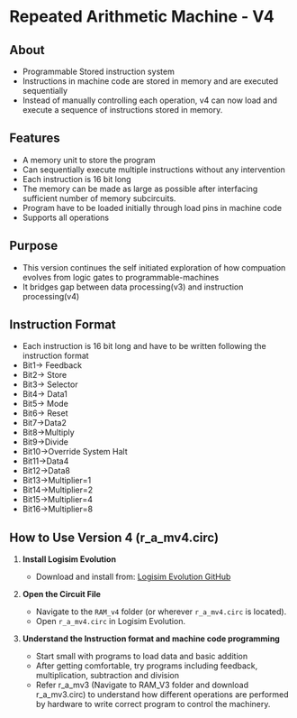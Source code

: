# Repeated Arithmetic Machine - V4

## About
- Programmable Stored instruction system
- Instructions in machine code are stored in memory and are executed sequentially
- Instead of manually controlling each operation, v4 can now load and execute a sequence of instructions stored in memory.

## Features
- A memory unit to store the program
- Can sequentially execute multiple instructions without any intervention
- Each instruction is 16 bit long
- The memory can be made as large as possible after interfacing sufficient number of memory subcircuits.
- Program have to be loaded initially through load pins in machine code
- Supports all operations 

## Purpose
- This version continues the self initiated exploration of how compuation evolves from logic gates to programmable-machines
- It bridges gap between data processing(v3) and instruction processing(v4)

## Instruction Format
- Each instruction is 16 bit long and have to be written following the instruction format
- Bit1-> Feedback
- Bit2-> Store
- Bit3-> Selector
- Bit4-> Data1
- Bit5-> Mode
- Bit6-> Reset
- Bit7->Data2
- Bit8->Multiply
- Bit9->Divide
- Bit10->Override System Halt
- Bit11->Data4
- Bit12->Data8
- Bit13->Multiplier=1
- Bit14->Multiplier=2
- Bit15->Multiplier=4
- Bit16->Multiplier=8

## How to Use Version 4 (r_a_mv4.circ)

1. **Install Logisim Evolution** 
   - Download and install from: [Logisim Evolution GitHub](https://github.com/logisim-evolution/logisim-evolution)

2. **Open the Circuit File** 
   - Navigate to the `RAM_v4` folder (or wherever `r_a_mv4.circ` is located). 
   - Open `r_a_mv4.circ` in Logisim Evolution.

3. **Understand the Instruction format and machine code programming** 
   - Start small with programs to load data and basic addition
   - After getting comfortable, try programs including feedback, multiplication, subtraction and division
   - Refer r_a_mv3 (Navigate to RAM_V3 folder and download r_a_mv3.circ) to understand how different operations are performed by hardware to write correct program      to control the machinery.
